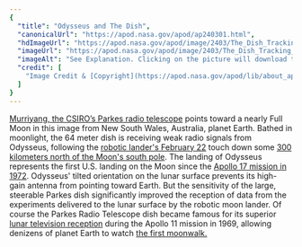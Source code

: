 ```yaml
---
{
  "title": "Odysseus and The Dish",
  "canonicalUrl": "https://apod.nasa.gov/apod/ap240301.html",
  "hdImageUrl": "https://apod.nasa.gov/apod/image/2403/The_Dish_Tracking_IM-1_22February2024_04.jpg",
  "imageUrl": "https://apod.nasa.gov/apod/image/2403/The_Dish_Tracking_IM-1_22February2024_04s.jpg",
  "imageAlt": "See Explanation. Clicking on the picture will download the highest resolution version available.",
  "credit": [
    "Image Credit & [Copyright](https://apod.nasa.gov/apod/lib/about_apod.html#srapply): [John Sarkissian](https://www.parkes.atnf.csiro.au/people/sar049/) (ATNF Parkes Radio Observatory)"
  ]
}
---
```


[Murriyang, the CSIRO’s Parkes radio telescope](https://www.parkes.atnf.csiro.au/) points toward a nearly Full Moon in this image from New South Wales, Australia, planet Earth. Bathed in moonlight, the 64 meter dish is receiving weak radio signals from Odysseus, following the [robotic lander's February 22](https://blogs.nasa.gov/artemis/2024/02/28/nasa-intuitive-machines-share-images-from-the-moon-provide-science-updates/) touch down some [300 kilometers north of the Moon's south pole](https://www.nasa.gov/missions/lro/nasas-lro-images-intuitive-machines-odysseus-lander/). The landing of Odysseus represents the first U.S. landing on the Moon since the [Apollo 17 mission in 1972](https://apod.nasa.gov/apod/ap240117.html). Odysseus' tilted orientation on the lunar surface prevents its high-gain antenna from pointing toward Earth. But the sensitivity of the large, steerable Parkes dish significantly improved the reception of data from the experiments delivered to the lunar surface by the robotic moon lander. Of course the Parkes Radio Telescope dish became famous for its superior [lunar television reception](https://www.csiro.au/en/about/facilities-collections/atnf/parkes-radio-telescope-murriyang/apollo-11-moon-landing) during the Apollo 11 mission in 1969, allowing denizens of planet Earth to watch [the first moonwalk.](https://www.youtube.com/watch?v=S9HdPi9Ikhk)
